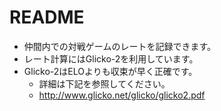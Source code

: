 # README
  - 仲間内での対戦ゲームのレートを記録できます。
  - レート計算にはGlicko-2を利用しています。
  - Glicko-2はELOよりも収束が早く正確です。
    - 詳細は下記を参照してください。
    - http://www.glicko.net/glicko/glicko2.pdf
